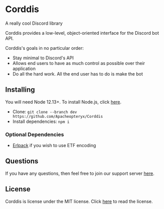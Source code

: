 # Corddis
A really cool Discord library

Corddis provides a low-level, object-oriented interface for the Discord bot API.

Corddis's goals in no particular order:
* Stay minimal to Discord's API
* Allows end users to have as much control as possible over their application
* Do all the hard work. All the end user has to do is make the bot

## Installing
You will need Node 12.13+. To install Node.js, click [here](https://nodejs.org).
* Clone: `git clone --branch dev https://github.com/Apacheopteryx/Corddis`
* Install dependencies: `npm i`

### Optional Dependencies
* [Erlpack](https://github.com/discordapp/erlpack) if you wish to use ETF
encoding

## Questions
If you have any questions, then feel free to join our support server
[here](https://discord.gg/CUPPjk6).

## License
Corddis is license under the MIT license. Click
[here](https://github.com/Apacheopteryx/Corddis/blob/dev/LICENSE) to read the
license.
